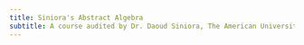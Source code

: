 ```yaml
---
title: Siniora's Abstract Algebra
subtitle: A course audited by Dr. Daoud Siniora, The American University in Cairo.
---
```

